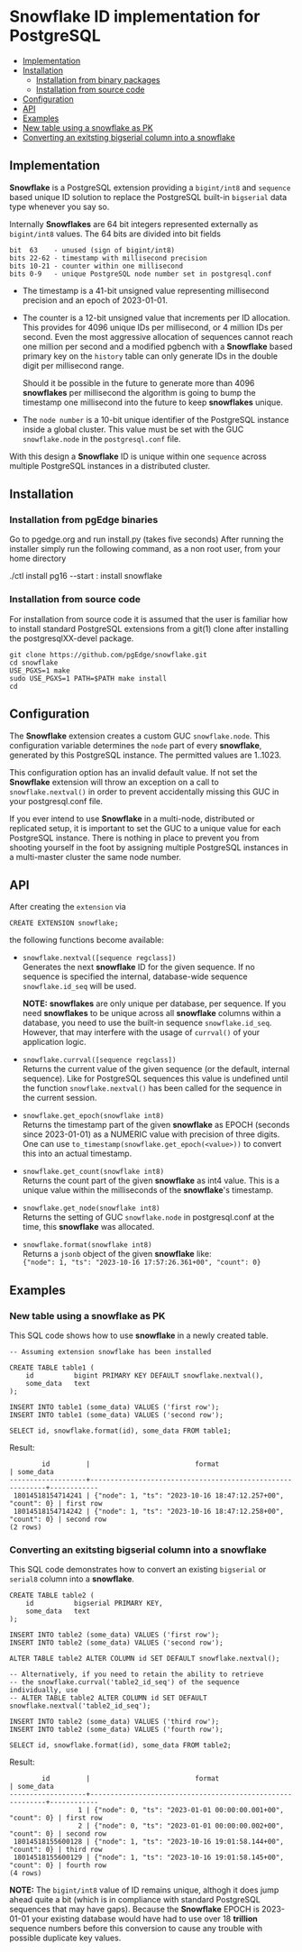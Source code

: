 # Snowflake ID implementation for PostgreSQL

* [Implementation](#implementaiont)
* [Installation](#installation)
  * [Installation from binary packages](#installation-from-binary-packages)
  * [Installation from source code](#installation-from-source-code)
* [Configuration](#configuration)
* [API](#api)
* [Examples](#examples)
* [New table using a snowflake as PK](#new-table-using-a-snowflake-as-pk)
* [Converting an exitsting bigserial column into a snowflake](#converting-an-existing-bigserial-column-into-a-snowflake)

## Implementation

**Snowflake** is a PostgreSQL extension providing a `bigint/int8`
and `sequence` based unique ID solution to replace the PostgreSQL
built-in `bigserial` data type whenever you say so.

Internally **Snowflakes** are 64 bit integers represented externally as `bigint/int8` values. The 64 bits are divided into bit fields

```
bit  63    - unused (sign of bigint/int8)
bits 22-62 - timestamp with millisecond precision
bits 10-21 - counter within one millisecond
bits 0-9   - unique PostgreSQL node number set in postgresql.conf
```

* The timestamp is a 41-bit unsigned value representing millisecond
  precision and an epoch of 2023-01-01.

* The counter is a 12-bit unsigned value that increments per ID allocation.
  This provides for 4096 unique IDs per millisecond, or 4 million IDs per
  second. Even the most aggressive allocation of sequences cannot reach
  one million per second and a modified pgbench with a **Snowflake** based
  primary key on the `history` table can only generate IDs in the double
  digit per millisecond range.

  Should it be possible in the future to generate more than 4096
  **snowflakes** per millisecond the algorithm is going to bump the
  timestamp one millisecond into the future to keep **snowflakes**
  unique.

* The `node number` is a 10-bit unique identifier of the PostgreSQL
  instance inside a global cluster. This value must be set with the
  GUC `snowflake.node` in the `postgresql.conf` file.

With this design a **Snowflake** ID is unique within one `sequence`
across multiple PostgreSQL instances in a distributed cluster.

## Installation

### Installation from pgEdge binaries

Go to pgedge.org and run install.py (takes five seconds)
After running the installer simply run the following command, as a non root user, from your home directory

./ctl install pg16 --start : install snowflake

### Installation from source code

For installation from source code it is assumed that the user is
familiar how to install standard PostgreSQL extensions from a
git(1) clone after installing the postgresqlXX-devel package.
```
git clone https://github.com/pgEdge/snowflake.git
cd snowflake
USE_PGXS=1 make
sudo USE_PGXS=1 PATH=$PATH make install
cd
```

## Configuration

The **Snowflake** extension creates a custom GUC `snowflake.node`.
This configuration variable determines the `node` part of every
**snowflake**, generated by this PostgreSQL instance. The
permitted values are 1..1023.

This configuration option has an invalid default value.
If not set the **Snowflake** extension will throw an exception on
a call to `snowflake.nextval()` in order to prevent accidentally
missing this GUC in your postgresql.conf file.

If you ever intend to use **Snowflake** in a multi-node, distributed
or replicated setup, it is important to set the GUC to a unique value
for each PostgreSQL instance. There is nothing
in place to prevent you from shooting yourself in the foot by
assigning multiple PostgreSQL instances in a multi-master cluster
the same node number.

## API

After creating the `extension` via
```
CREATE EXTENSION snowflake;
```
the following functions become available:

* `snowflake.nextval([sequence regclass])`  
  Generates the next **snowflake** ID for the given sequence. If no
  sequence is specified the internal, database-wide sequence
  `snowflake.id_seq` will be used.

  **NOTE:** **snowflakes** are only unique per database, per sequence.
  If you need **snowflakes** to be unique across all **snowflake**
  columns within a database, you need to use the built-in sequence
  `snowflake.id_seq`. However, that may interfere with the usage
  of `currval()` of your application logic.

* `snowflake.currval([sequence regclass])`  
  Returns the current value of the given sequence (or the default, internal
  sequence). Like for PostgreSQL sequences this value is undefined until
  the function `snowflake.nextval()` has been called for the sequence in
  the current session.

* `snowflake.get_epoch(snowflake int8)`  
   Returns the timestamp part of the given **snowflake** as EPOCH
   (seconds since 2023-01-01) as a NUMERIC value with precision of
   three digits. One can use `to_timestamp(snowflake.get_epoch(<value>))`
   to convert this into an actual timestamp.

* `snowflake.get_count(snowflake int8)`  
  Returns the count part of the given **snowflake** as int4 value.
  This is a unique value within the milliseconds of the **snowflake**'s
  timestamp.

* `snowflake.get_node(snowflake int8)`  
  Returns the setting of GUC `snowflake.node` in postgresql.conf at
  the time, this **snowflake** was allocated.

* `snowflake.format(snowflake int8)`  
  Returns a `jsonb` object of the given **snowflake** like:  
  `{"node": 1, "ts": "2023-10-16 17:57:26.361+00", "count": 0}`

## Examples

### New table using a **snowflake** as PK
This SQL code shows how to use **snowflake** in a newly created table.
```
-- Assuming extension snowflake has been installed

CREATE TABLE table1 (
    id          bigint PRIMARY KEY DEFAULT snowflake.nextval(),
    some_data   text
);

INSERT INTO table1 (some_data) VALUES ('first row');
INSERT INTO table1 (some_data) VALUES ('second row');

SELECT id, snowflake.format(id), some_data FROM table1;
```
Result:
```
        id         |                          format                           | some_data
-------------------+-----------------------------------------------------------+------------
 18014518154714241 | {"node": 1, "ts": "2023-10-16 18:47:12.257+00", "count": 0} | first row
 18014518154714242 | {"node": 1, "ts": "2023-10-16 18:47:12.258+00", "count": 0} | second row
(2 rows)
```

### Converting an exitsting bigserial column into a snowflake
This SQL code demonstrates how to convert an existing `bigserial` or
`serial8` column into a **snowflake**.
```
CREATE TABLE table2 (
    id          bigserial PRIMARY KEY,
    some_data   text
);

INSERT INTO table2 (some_data) VALUES ('first row');
INSERT INTO table2 (some_data) VALUES ('second row');

ALTER TABLE table2 ALTER COLUMN id SET DEFAULT snowflake.nextval();

-- Alternatively, if you need to retain the ability to retrieve
-- the snowflake.currval('table2_id_seq') of the sequence individually, use
-- ALTER TABLE table2 ALTER COLUMN id SET DEFAULT snowflake.nextval('table2_id_seq');

INSERT INTO table2 (some_data) VALUES ('third row');
INSERT INTO table2 (some_data) VALUES ('fourth row');

SELECT id, snowflake.format(id), some_data FROM table2;
```
Result:
```
        id         |                          format                           | some_data  
-------------------+-----------------------------------------------------------+------------
                 1 | {"node": 0, "ts": "2023-01-01 00:00:00.001+00", "count": 0} | first row
                 2 | {"node": 0, "ts": "2023-01-01 00:00:00.002+00", "count": 0} | second row
 18014518155600128 | {"node": 1, "ts": "2023-10-16 19:01:58.144+00", "count": 0} | third row
 18014518155600129 | {"node": 1, "ts": "2023-10-16 19:01:58.145+00", "count": 0} | fourth row
(4 rows)
```
**NOTE:** The `bigint/int8` value of ID remains unique, althogh it does
jump ahead quite a bit (which is in compliance with standard PostgreSQL
sequences that may have gaps). Because the **Snowflake** EPOCH is
2023-01-01 your existing database would have had to use over 18 **trillion**
sequence numbers before this conversion to cause any trouble with
possible duplicate key values. 


